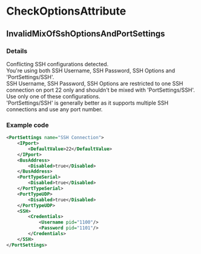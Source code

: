 ﻿---  
uid: Validator_2_21_21  
---

# CheckOptionsAttribute

## InvalidMixOfSshOptionsAndPortSettings

### Details

Conflicting SSH configurations detected.  
You're using both SSH Username, SSH Password, SSH Options and 'PortSettings\/SSH'.  
SSH Username, SSH Password, SSH Options are restricted to one SSH connection on port 22 only and shouldn't be mixed with 'PortSettings\/SSH'.  
Use only one of these configurations.  
'PortSettings\/SSH' is generally better as it supports multiple SSH connections and use any port number.

### Example code

```xml
<PortSettings name="SSH Connection">
    <IPport>
        <DefaultValue>22</DefaultValue>
    </IPport>
    <BusAddress>
        <Disabled>true</Disabled>
    </BusAddress>
    <PortTypeSerial>
        <Disabled>true</Disabled>
    </PortTypeSerial>
    <PortTypeUDP>
        <Disabled>true</Disabled>
    </PortTypeUDP>
    <SSH>
        <Credentials>
            <Username pid="1100"/>
            <Password pid="1101"/>
        </Credentials>
    </SSH>
</PortSettings>
```
